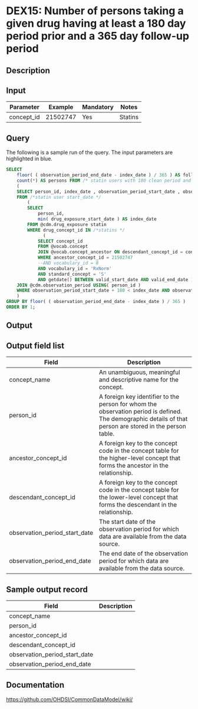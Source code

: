 <!---
Group:drug exposure
Name:DEX15 Number of persons taking a given drug having at least a 180 day period prior and a 365 day follow-up period
Author:Patrick Ryan
CDM Version: 5.0
-->

# DEX15: Number of persons taking a given drug having at least a 180 day period prior and a 365 day follow-up period

## Description
## Input

|  Parameter |  Example |  Mandatory |  Notes |
| --- | --- | --- | --- |
| concept_id | 21502747 | Yes | Statins |

## Query
The following is a sample run of the query. The input parameters are highlighted in  blue.

```sql
SELECT
    floor( ( observation_period_end_date - index_date ) / 365 ) AS follow_up_years,
    count(*) AS persons FROM /* statin users with 180 clean period and at least 1 year follow up period */
    (
    SELECT person_id, index_date , observation_period_start_date , observation_period_end_date
    FROM /*statin user start_date */
        (
        SELECT
            person_id,
            min( drug_exposure_start_date ) AS index_date
        FROM @cdm.drug_exposure statin
        WHERE drug_concept_id IN /*statins */
              (
            SELECT concept_id
            FROM @vocab.concept
            JOIN @vocab.concept_ancestor ON descendant_concept_id = concept_id
            WHERE ancestor_concept_id = 21502747
            --AND vocabulary_id = 8
            AND vocabulary_id = 'RxNorm'
            AND standard_concept = 'S'
            AND getdate() BETWEEN valid_start_date AND valid_end_date ) GROUP BY person_id )
    JOIN @cdm.observation_period USING( person_id ) 
    WHERE observation_period_start_date + 180 < index_date AND observation_period_end_date > index_date + 365
    )
GROUP BY floor( ( observation_period_end_date - index_date ) / 365 )
ORDER BY 1;
```

## Output

## Output field list

|  Field |  Description |
| --- | --- |
| concept_name | An unambiguous, meaningful and descriptive name for the concept. |
| person_id | A foreign key identifier to the person for whom the observation period is defined. The demographic details of that person are stored in the person table. |
| ancestor_concept_id | A foreign key to the concept code in the concept table for the higher-level concept that forms the ancestor in the relationship. |
| descendant_concept_id | A foreign key to the concept code in the concept table for the lower-level concept that forms the descendant in the relationship. |
| observation_period_start_date | The start date of the observation period for which data are available from the data source. |
| observation_period_end_date | The end date of the observation period for which data are available from the data source. |

## Sample output record

|  Field |  Description |
| --- | --- |
| concept_name |   |
| person_id |   |
| ancestor_concept_id |   |
| descendant_concept_id |   |
| observation_period_start_date |   |
| observation_period_end_date |   |

## Documentation
https://github.com/OHDSI/CommonDataModel/wiki/
